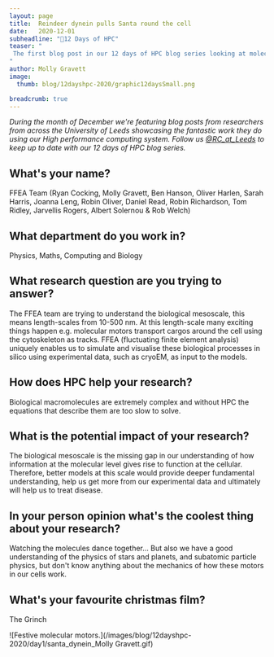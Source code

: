 ```yaml
---
layout: page
title:  Reindeer dynein pulls Santa round the cell
date:   2020-12-01
subheadline: "🎄12 Days of HPC"
teaser: "
 The first blog post in our 12 days of HPC blog series looking at molecular motors!
"
author: Molly Gravett
image:
  thumb: blog/12dayshpc-2020/graphic12daysSmall.png

breadcrumb: true
---
```


_During the month of December we're featuring blog posts from researchers from across the University of Leeds showcasing the fantastic work they do using our High performance computing system. Follow us [@RC_at_Leeds](https://twitter.com/RC_at_leeds) to keep up to date with our 12 days of HPC blog series._

## What's your name?

FFEA Team (Ryan Cocking, Molly Gravett, Ben Hanson, Oliver Harlen, Sarah Harris, Joanna Leng, Robin Oliver, Daniel Read, Robin Richardson, Tom Ridley, Jarvellis Rogers, Albert Solernou & Rob Welch)

## What department do you work in?

Physics, Maths, Computing and Biology

## What research question are you trying to answer?

The FFEA team are trying to understand the biological mesoscale, this means length-scales from 10-500 nm. At this length-scale many exciting things happen e.g. molecular motors transport cargos around the cell using the cytoskeleton as tracks. FFEA (fluctuating finite element analysis) uniquely enables us to simulate and visualise these biological processes in silico using experimental data, such as cryoEM, as input to the models.

## How does HPC help your research?

Biological macromolecules are extremely complex and without HPC the equations that describe them are too slow to solve.

## What is the potential impact of your research?

The biological mesoscale is the missing gap in our understanding of how information at the molecular level gives rise to function at the cellular. Therefore, better models at this scale would provide deeper fundamental understanding, help us get more from our experimental data and ultimately will help us to treat disease.

## In your person opinion what's the coolest thing about your research?

Watching the molecules dance together... But also we have a good understanding of the physics of stars and planets, and subatomic particle physics, but don't know anything about the mechanics of how these motors in our cells work.

## What's your favourite christmas film?

The Grinch

![Festive molecular motors.](/images/blog/12dayshpc-2020/day1/santa_dynein_Molly Gravett.gif)
